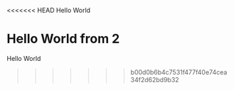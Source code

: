 <<<<<<< HEAD
Hello World 

Hello World from 2
=======
Hello World
>>>>>>> b00d0b6b4c7531f477f40e74cea34f2d62bd9b32
